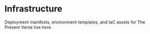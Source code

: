 # Infrastructure

Deployment manifests, environment templates, and IaC assets for The Present Verse live here.

